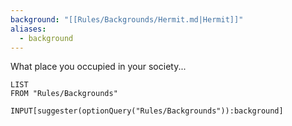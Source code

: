 ```yaml
---
background: "[[Rules/Backgrounds/Hermit.md|Hermit]]"
aliases:
  - background
---
```

What place you occupied in your society...

```dataview
LIST 
FROM "Rules/Backgrounds"
```

```meta-bind
INPUT[suggester(optionQuery("Rules/Backgrounds")):background]
```

